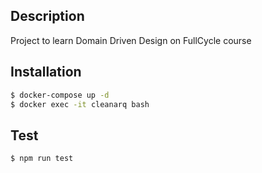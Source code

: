 ## Description

Project to learn Domain Driven Design on FullCycle course

## Installation

```bash
$ docker-compose up -d
$ docker exec -it cleanarq bash
```

## Test
```bash
$ npm run test
```
